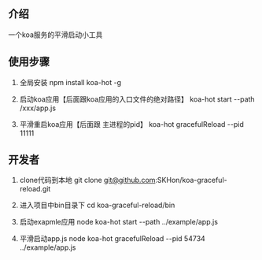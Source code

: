 ## 介绍
一个koa服务的平滑启动小工具

## 使用步骤
1. 全局安装
   npm install koa-hot -g

2. 启动koa应用【后面跟koa应用的入口文件的绝对路径】
   koa-hot start --path /xxx/app.js

3. 平滑重启koa应用【后面跟 主进程的pid】
   koa-hot gracefulReload --pid 11111    

## 开发者
1. clone代码到本地
   git clone git@github.com:SKHon/koa-graceful-reload.git

2. 进入项目中bin目录下
   cd koa-graceful-reload/bin

3. 启动exapmle应用
   node koa-hot start --path ../example/app.js

4. 平滑启动app.js
   node koa-hot gracefulReload --pid 54734 ../example/app.js   

   



